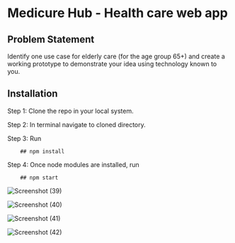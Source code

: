 # Medicure Hub - Health care web app


## Problem Statement
Identify one use case for elderly care (for the age group 65+) and create a working prototype to demonstrate your idea using technology known to you.

## Installation
Step 1: Clone the repo in your local system.

Step 2: In terminal navigate to cloned directory.

Step 3: Run 

        ## npm install
        
Step 4: Once node modules are installed, run 

        ## npm start
        


![Screenshot (39)](https://github.com/sushildahiya/medicure_hub/assets/97718833/fd1d5ea4-f4df-4b51-bd57-3e3e2bac099c)



![Screenshot (40)](https://github.com/sushildahiya/medicure_hub/assets/97718833/d9a9dcab-253c-4211-af09-006e9b81a6a6)


![Screenshot (41)](https://github.com/sushildahiya/medicure_hub/assets/97718833/e521b254-cc95-413c-8616-b0d9eb24afef)



![Screenshot (42)](https://github.com/sushildahiya/medicure_hub/assets/97718833/b89820a7-ddb9-4f50-9e44-101598497ae2)


